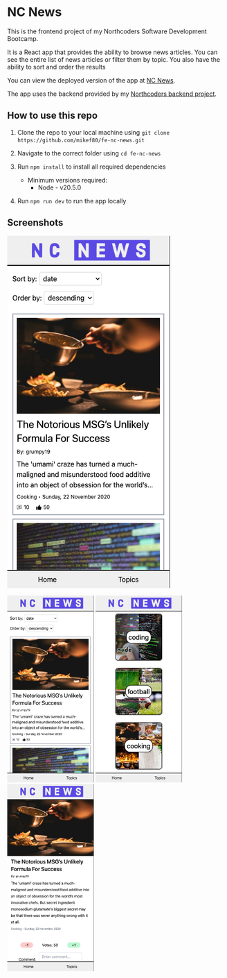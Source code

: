 # NC News

This is the frontend project of my Northcoders Software Development Bootcamp.

It is a React app that provides the ability to browse news articles. You can see the entire list of news articles or filter them by topic. You also have the ability to sort and order the results

You can view the deployed version of the app at [NC News](https://nc-news-react-app.netlify.app/).

The app uses the backend provided by my [Northcoders backend project](https://github.com/mikef80/be-nc-news).

## How to use this repo

1. Clone the repo to your local machine using `git clone https://github.com/mikef80/fe-nc-news.git`

2. Navigate to the correct folder using `cd fe-nc-news`

2. Run `npm install` to install all required dependencies
    - Minimum versions required:
      - Node - v20.5.0

3. Run `npm run dev` to run the app locally

## Screenshots

![](./public/img/screenshot-1.png)

<img src='./public/img/screenshot-1.png' width=200>
<img src='./public/img/screenshot-2.png' width=200>
<img src='./public/img/screenshot-3.png' width=200>
